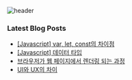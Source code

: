 ![header](https://capsule-render.vercel.app/api?type=waving&color=random&height=160&section=header&text=Welcome%&fontSize=20&fontColor=ffffff&fontAlignY=30)


<!--
**Ju-MINJAE/Ju-MINJAE** is a ✨ _special_ ✨ repository because its `README.md` (this file) appears on your GitHub profile.

  <img src="https://github-readme-stats.vercel.app/api?username=Ju-MINJAE&show_icons=true&theme=react" alt="GitHub Stats">
Here are some ideas to get you started:

- 🔭 I’m currently working on ...
- 🌱 I’m currently learning ...
- 👯 I’m looking to collaborate on ...
- 🤔 I’m looking for help with ...
- 💬 Ask me about ...
- 📫 How to reach me: ...
- 😄 Pronouns: ...
- ⚡ Fun fact: ...
-->

### Latest Blog Posts

- [[Javascript] var, let, const의 차이점](https://min-ja-e.tistory.com/entry/Javascript-var-let-const%EC%9D%98-%EC%B0%A8%EC%9D%B4%EC%A0%90)
- [[Javascript] 데이터 타입](https://min-ja-e.tistory.com/entry/%EB%8D%B0%EC%9D%B4%ED%84%B0-%ED%83%80%EC%9E%85)
- [브라우저가 웹 페이지에서 렌더링 되는 과정](https://min-ja-e.tistory.com/entry/%EB%B8%8C%EB%9D%BC%EC%9A%B0%EC%A0%80%EA%B0%80-%EC%9B%B9-%ED%8E%98%EC%9D%B4%EC%A7%80%EC%97%90%EC%84%9C-%EB%A0%8C%EB%8D%94%EB%A7%81-%EB%90%98%EB%8A%94-%EA%B3%BC%EC%A0%95)
- [UI와 UX의 차이](https://min-ja-e.tistory.com/entry/UI%EC%99%80-UX%EC%9D%98-%EC%B0%A8%EC%9D%B4)

